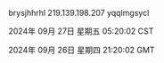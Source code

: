 brysjhhrhl 219.139.198.207 yqqlmgsycl

2024年 09月 27日 星期五 05:20:02 CST

2024年 09月 26日 星期四 21:20:02 GMT
